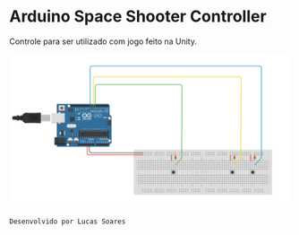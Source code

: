 # Arduino Space Shooter Controller
Controle para ser utilizado com jogo feito na Unity.

![alt tag](https://github.com/LucasSoaress/ArduinoSpaceShooterController/blob/master/Image/esquema.PNG)

``Desenvolvido por Lucas Soares``
